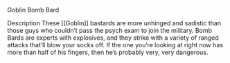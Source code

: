 Goblin Bomb Bard

Description
These [[Goblin]] bastards are more unhinged and sadistic than those guys who couldn’t pass the psych exam to join the military. Bomb Bards are experts with explosives, and they strike with a variety of ranged attacks that’ll blow your socks off. If the one you’re looking at right now has more than half of his fingers, then he’s probably very, very dangerous.